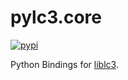 # pylc3.core

[![pypi](https://img.shields.io/pypi/v/pylc3.core.svg)](https://pypi.python.org/pypi/pylc3.core)

Python Bindings for [liblc3](https://github.com/complx-tools/liblc3).
